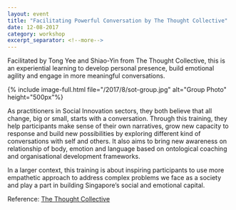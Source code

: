 ```yaml
---
layout: event
title: "Facilitating Powerful Conversation by The Thought Collective"
date: 12-08-2017
category: workshop
excerpt_separator: <!--more-->
---
```

Facilitated by Tong Yee and Shiao-Yin from The Thought Collective, this is an experiential learning to develop personal presence, build emotional agility and engage in more meaningful conversations. 

<!--more-->
{% include image-full.html file="/2017/8/sot-group.jpg" alt="Group Photo" height="500px"%}

As practitioners in Social Innovation sectors, they both believe that all change, big or small, starts with a conversation. Through this training, they help participants make sense of their own narratives, grow new capacity to response and build new possibilities by exploring different kind of conversations with self and others. It also aims to bring new awareness on relationship of body, emotion and language based on ontological coaching and organisational development frameworks. 

In a larger context, this training is about inspiring participants to use more empathetic approach to address complex problems we face as a society and play a part in building Singapore’s social and emotional capital. 

Reference: [The Thought Collective](https://thethoughtcollective.arlo.co/w/courses/1-facilitating-powerful-conversations-level-1)